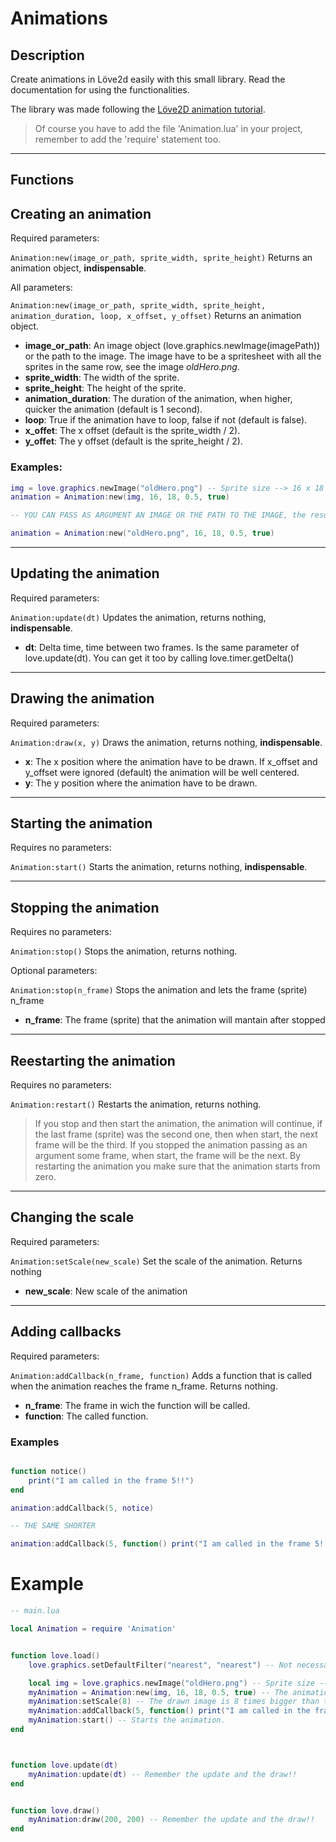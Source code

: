 # Animations

## Description

Create animations in Löve2d easily with this small library. Read the documentation for using the functionalities.

The library was made following the [Löve2D animation tutorial](https://love2d.org/wiki/Tutorial:Animation).

> Of course you have to add the file 'Animation.lua' in your project, remember to add the 'require' statement too.

---

## Functions


## Creating an animation

Required parameters:

```Animation:new(image_or_path, sprite_width, sprite_height)``` Returns an animation object, **indispensable**.

All parameters:

```Animation:new(image_or_path, sprite_width, sprite_height, animation_duration, loop, x_offset, y_offset)``` Returns an animation object.

* **image_or_path**: An image object (love.graphics.newImage(imagePath)) or the path to the image. The image have to be a spritesheet with all the sprites in the same row, see the image *oldHero.png*.
* **sprite_width**: The width of the sprite.
* **sprite_height**: The height of the sprite.
* **animation_duration**: The duration of the animation, when higher, quicker the animation (default is 1 second).
* **loop**: True if the animation have to loop, false if not (default is false).
* **x_offet**: The x offset (default is the sprite_width / 2).
* **y_offet**: The y offset (default is the sprite_height / 2).

### Examples:

```lua
img = love.graphics.newImage("oldHero.png") -- Sprite size --> 16 x 18
animation = Animation:new(img, 16, 18, 0.5, true)

-- YOU CAN PASS AS ARGUMENT AN IMAGE OR THE PATH TO THE IMAGE, the result is the same.

animation = Animation:new("oldHero.png", 16, 18, 0.5, true)
```

---

## Updating the animation

Required parameters:

```Animation:update(dt)``` Updates the animation, returns nothing, **indispensable**.

* **dt**: Delta time, time between two frames. Is the same parameter of love.update(dt). You can get it too by calling love.timer.getDelta()

---

## Drawing the animation

Required parameters:

```Animation:draw(x, y)``` Draws the animation, returns nothing, **indispensable**.

* **x**: The x position where the animation have to be drawn. If x_offset and y_offset were ignored (default) the animation will be well centered.
* **y**: The y position where the animation have to be drawn.

---

## Starting the animation

Requires no parameters:

```Animation:start()``` Starts the animation, returns nothing, **indispensable**.

---

## Stopping the animation

Requires no parameters:

```Animation:stop()``` Stops the animation, returns nothing.

Optional parameters:

```Animation:stop(n_frame)``` Stops the animation and lets the frame (sprite) n_frame

* **n_frame**: The frame (sprite) that the animation will mantain after stopped

---

## Reestarting the animation

Requires no parameters:

```Animation:restart()``` Restarts the animation, returns nothing.

> If you stop and then start the animation, the animation will continue, if the last frame (sprite) was the second one, then when start, the next frame will be the third. If you stopped the animation passing as an argument some frame, when start, the frame will be the next.
By restarting the animation you make sure that the animation starts from zero.

---

## Changing the scale

Required parameters:

```Animation:setScale(new_scale)``` Set the scale of the animation. Returns nothing

* **new_scale**: New scale of the animation

---

## Adding callbacks

Required parameters:

```Animation:addCallback(n_frame, function)``` Adds a function that is called when the animation reaches the frame n_frame. Returns nothing.

* **n_frame**: The frame in wich the function will be called.
* **function**: The called function.

### Examples

```lua

function notice()
	print("I am called in the frame 5!!")
end

animation:addCallback(5, notice)

-- THE SAME SHORTER

animation:addCallback(5, function() print("I am called in the frame 5!!") end)

```

# Example

```lua
-- main.lua

local Animation = require 'Animation'


function love.load()
	love.graphics.setDefaultFilter("nearest", "nearest") -- Not necessary, it is for loading correctly pixelart images.

	local img = love.graphics.newImage("oldHero.png") -- Sprite size --> 16 x 18
	myAnimation = Animation:new(img, 16, 18, 0.5, true) -- The animation takes 0.5 seconds and loops until myAnimation:stop()
	myAnimation:setScale(8) -- The drawn image is 8 times bigger than the real size.
	myAnimation:addCallback(5, function() print("I am called in the frame 5!!") end) -- Each time the animation reaches the 5 frame, this function is called.
	myAnimation:start() -- Starts the animation.
end



function love.update(dt)
	myAnimation:update(dt) -- Remember the update and the draw!!
end


function love.draw()
	myAnimation:draw(200, 200) -- Remember the update and the draw!!
end
```
